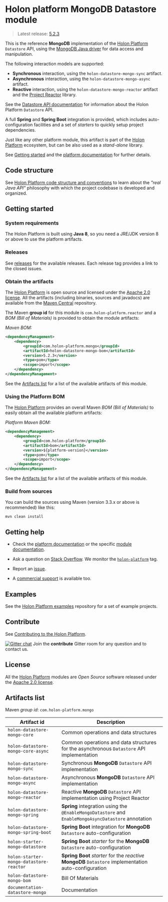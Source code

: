 # Holon platform MongoDB Datastore module

> Latest release: [5.2.3](#obtain-the-artifacts)

This is the reference __MongoDB__ implementation of the [Holon Platform](https://holon-platform.com) `Datastore` API, using the [MongoDB Java driver](https://mongodb.github.io/mongo-java-driver) for data access and manipulation.

The following interaction models are supported: 

* __Synchronous__ interaction, using the `holon-datastore-mongo-sync` artifact.
* __Asynchronous__ interaction, using the `holon-datastore-mongo-async` artifact.
* __Reactive__ interaction, using the `holon-datastore-mongo-reactor` artifact and the [Project Reactor](https://projectreactor.io) library.

See the [Datastore API documentation](https://docs.holon-platform.com/current/reference/holon-core.html#Datastore) for information about the Holon Platform `Datastore` API.

A full __Spring__ and __Spring Boot__ integration is provided, which includes auto-configuration facilities and a set of _starters_ to quickly setup project dependencies.

Just like any other platform module, this artifact is part of the [Holon Platform](https://holon-platform.com) ecosystem, but can be also used as a _stand-alone_ library.

See [Getting started](#getting-started) and the [platform documentation](https://docs.holon-platform.com/current/reference) for further details.

## Code structure

See [Holon Platform code structure and conventions](https://github.com/holon-platform/platform/blob/master/CODING.md) to learn about the _"real Java API"_ philosophy with which the project codebase is developed and organized.

## Getting started

### System requirements

The Holon Platform is built using __Java 8__, so you need a JRE/JDK version 8 or above to use the platform artifacts.

### Releases

See [releases](https://github.com/holon-platform/holon-datastore-mongo/releases) for the available releases. Each release tag provides a link to the closed issues.

### Obtain the artifacts

The [Holon Platform](https://holon-platform.com) is open source and licensed under the [Apache 2.0 license](LICENSE.md). All the artifacts (including binaries, sources and javadocs) are available from the [Maven Central](https://mvnrepository.com/repos/central) repository.

The Maven __group id__ for this module is `com.holon-platform.reactor` and a _BOM (Bill of Materials)_ is provided to obtain the module artifacts:

_Maven BOM:_
```xml
<dependencyManagement>
    <dependency>
        <groupId>com.holon-platform.mongo</groupId>
        <artifactId>holon-datastore-mongo-bom</artifactId>
        <version>5.2.3</version>
        <type>pom</type>
        <scope>import</scope>
    </dependency>
</dependencyManagement>
```

See the [Artifacts list](#artifacts-list) for a list of the available artifacts of this module.

### Using the Platform BOM

The [Holon Platform](https://holon-platform.com) provides an overall Maven _BOM (Bill of Materials)_ to easily obtain all the available platform artifacts:

_Platform Maven BOM:_
```xml
<dependencyManagement>
    <dependency>
        <groupId>com.holon-platform</groupId>
        <artifactId>bom</artifactId>
        <version>${platform-version}</version>
        <type>pom</type>
        <scope>import</scope>
    </dependency>
</dependencyManagement>
```

See the [Artifacts list](#artifacts-list) for a list of the available artifacts of this module.

### Build from sources

You can build the sources using Maven (version 3.3.x or above is recommended) like this: 

`mvn clean install`

## Getting help

* Check the [platform documentation](https://docs.holon-platform.com/current/reference) or the specific [module documentation](https://docs.holon-platform.com/current/reference/holon-datastore-mongo.html).

* Ask a question on [Stack Overflow](http://stackoverflow.com). We monitor the [`holon-platform`](http://stackoverflow.com/tags/holon-platform) tag.

* Report an [issue](https://github.com/holon-platform/holon-datastore-mongo/issues).

* A [commercial support](https://holon-platform.com/services) is available too.

## Examples

See the [Holon Platform examples](https://github.com/holon-platform/holon-examples) repository for a set of example projects.

## Contribute

See [Contributing to the Holon Platform](https://github.com/holon-platform/platform/blob/master/CONTRIBUTING.md).

[![Gitter chat](https://badges.gitter.im/Join%20Chat.svg)](https://gitter.im/holon-platform/contribute?utm_source=share-link&utm_medium=link&utm_campaign=share-link) 
Join the __contribute__ Gitter room for any question and to contact us.

## License

All the [Holon Platform](https://holon-platform.com) modules are _Open Source_ software released under the [Apache 2.0 license](LICENSE).

## Artifacts list

Maven _group id_: `com.holon-platform.mongo`

Artifact id | Description
----------- | -----------
`holon-datastore-mongo-core` | Common operations and data structures
`holon-datastore-mongo-core-async` | Common operations and data structures for the asynchronous `Datastore` API implementation
`holon-datastore-mongo-sync` | Synchronous __MongoDB__ `Datastore` API implementation
`holon-datastore-mongo-async` | Asynchronous __MongoDB__ `Datastore` API implementation
`holon-datastore-mongo-reactor` | Reactive __MongoDB__ `Datastore` API implementation using Project Reactor
`holon-datastore-mongo-spring` | __Spring__ integration using the `@EnableMongoDatastore` and `EnableMongoAsyncDatastore` annotation
`holon-datastore-mongo-spring-boot` | __Spring Boot__ integration for __MongoDB__ `Datastore` auto-configuration
`holon-starter-mongo-datastore` | __Spring Boot__ _starter_ for the __MongoDB__ `Datastore` auto-configuration
`holon-starter-mongo-datastore-reactor` | __Spring Boot__ _starter_ for the _reactive_ __MongoDB__ `Datastore` implementation auto-configuration
`holon-datastore-mongo-bom` | Bill Of Materials
`documentation-datastore-mongo` | Documentation
